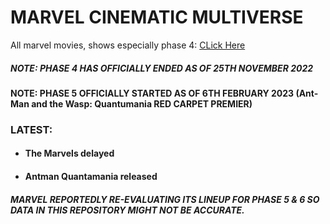# MARVEL CINEMATIC MULTIVERSE

All marvel movies, shows especially phase 4: [CLick Here](https://github.com/gunjan1909/marvel/blob/main/MCU%20RESEARCH.md)

##### NOTE: PHASE 4 HAS OFFICIALLY ENDED AS OF 25TH NOVEMBER 2022

#### NOTE: PHASE 5 OFFICIALLY STARTED AS OF 6TH FEBRUARY 2023 (Ant-Man and the Wasp: Quantumania RED CARPET PREMIER)

### LATEST:

- #### The Marvels delayed
- #### Antman Quantamania released

##### MARVEL REPORTEDLY RE-EVALUATING ITS LINEUP FOR PHASE 5 & 6 SO DATA IN THIS REPOSITORY MIGHT NOT BE ACCURATE.
